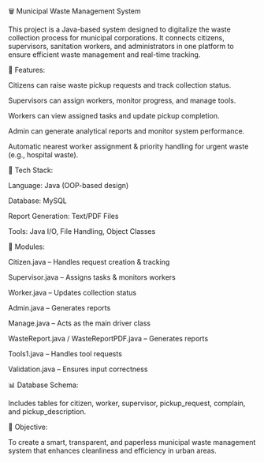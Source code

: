 🗑️ Municipal Waste Management System

This project is a Java-based system designed to digitalize the waste collection process for municipal corporations.
It connects citizens, supervisors, sanitation workers, and administrators in one platform to ensure efficient waste management and real-time tracking.

🚀 Features:

Citizens can raise waste pickup requests and track collection status.

Supervisors can assign workers, monitor progress, and manage tools.

Workers can view assigned tasks and update pickup completion.

Admin can generate analytical reports and monitor system performance.

Automatic nearest worker assignment & priority handling for urgent waste (e.g., hospital waste).

🧩 Tech Stack:

Language: Java (OOP-based design)

Database: MySQL

Report Generation: Text/PDF Files

Tools: Java I/O, File Handling, Object Classes

📁 Modules:

Citizen.java – Handles request creation & tracking

Supervisor.java – Assigns tasks & monitors workers

Worker.java – Updates collection status

Admin.java – Generates reports

Manage.java – Acts as the main driver class

WasteReport.java / WasteReportPDF.java – Generates reports

Tools1.java – Handles tool requests

Validation.java – Ensures input correctness

📊 Database Schema:

Includes tables for citizen, worker, supervisor, pickup_request, complain, and pickup_description.

🎯 Objective:

To create a smart, transparent, and paperless municipal waste management system that enhances cleanliness and efficiency in urban areas.